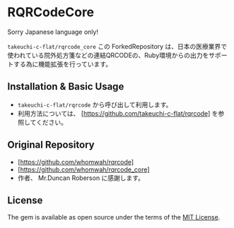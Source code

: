 
# RQRCodeCore

Sorry Japanese language only!

`takeuchi-c-flat/rqrcode_core` この ForkedRepository は、日本の医療業界で使われている院外処方箋などの連結QRCODEの、Ruby環境からの出力をサポートする為に機能拡張を行っています。


## Installation & Basic Usage

* `takeuchi-c-flat/rqrcode` から呼び出して利用します。
* 利用方法については、 [https://github.com/takeuchi-c-flat/rqrcode] を参照してください。


## Original Repository

* [https://github.com/whomwah/rqrcode]
* [https://github.com/whomwah/rqrcode_core]
* 作者、 Mr.Duncan Roberson に感謝します。

## License

The gem is available as open source under the terms of the [MIT License](https://opensource.org/licenses/MIT).
